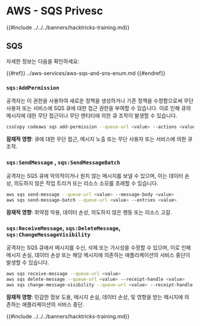 # AWS - SQS Privesc

{{#include ../../../banners/hacktricks-training.md}}

## SQS

자세한 정보는 다음을 확인하세요:

{{#ref}}
../aws-services/aws-sqs-and-sns-enum.md
{{#endref}}

### `sqs:AddPermission`

공격자는 이 권한을 사용하여 새로운 정책을 생성하거나 기존 정책을 수정함으로써 무단 사용자 또는 서비스에 SQS 큐에 대한 접근 권한을 부여할 수 있습니다. 이로 인해 큐의 메시지에 대한 무단 접근이나 무단 엔티티에 의한 큐 조작이 발생할 수 있습니다.
```bash
cssCopy codeaws sqs add-permission --queue-url <value> --actions <value> --aws-account-ids <value> --label <value>
```
**잠재적 영향**: 큐에 대한 무단 접근, 메시지 노출 또는 무단 사용자 또는 서비스에 의한 큐 조작.

### `sqs:SendMessage` , `sqs:SendMessageBatch`

공격자는 SQS 큐에 악의적이거나 원치 않는 메시지를 보낼 수 있으며, 이는 데이터 손상, 의도하지 않은 작업 트리거 또는 리소스 소모를 초래할 수 있습니다.
```bash
aws sqs send-message --queue-url <value> --message-body <value>
aws sqs send-message-batch --queue-url <value> --entries <value>
```
**잠재적 영향**: 취약점 악용, 데이터 손상, 의도하지 않은 행동 또는 리소스 고갈.

### `sqs:ReceiveMessage`, `sqs:DeleteMessage`, `sqs:ChangeMessageVisibility`

공격자는 SQS 큐에서 메시지를 수신, 삭제 또는 가시성을 수정할 수 있으며, 이로 인해 메시지 손실, 데이터 손상 또는 해당 메시지에 의존하는 애플리케이션의 서비스 중단이 발생할 수 있습니다.
```bash
aws sqs receive-message --queue-url <value>
aws sqs delete-message --queue-url <value> --receipt-handle <value>
aws sqs change-message-visibility --queue-url <value> --receipt-handle <value> --visibility-timeout <value>
```
**잠재적 영향**: 민감한 정보 도용, 메시지 손실, 데이터 손상, 및 영향을 받는 메시지에 의존하는 애플리케이션의 서비스 중단. 

{{#include ../../../banners/hacktricks-training.md}}
